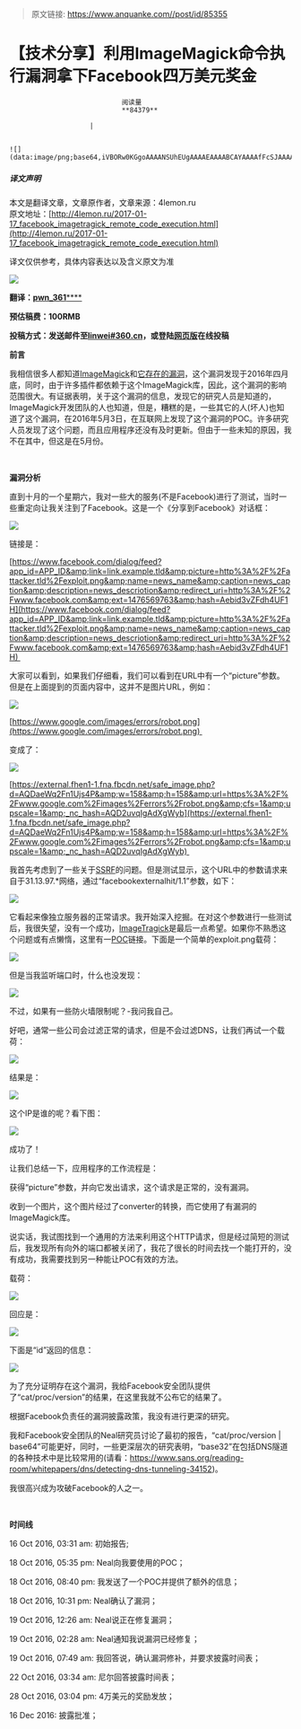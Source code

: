> 原文链接: https://www.anquanke.com//post/id/85355 


# 【技术分享】利用ImageMagick命令执行漏洞拿下Facebook四万美元奖金


                                阅读量   
                                **84379**
                            
                        |
                        
                                                                                                                                    ![](data:image/png;base64,iVBORw0KGgoAAAANSUhEUgAAAAEAAAABCAYAAAAfFcSJAAAAAXNSR0IArs4c6QAAAARnQU1BAACxjwv8YQUAAAAJcEhZcwAADsQAAA7EAZUrDhsAAAANSURBVBhXYzh8+PB/AAffA0nNPuCLAAAAAElFTkSuQmCC)
                                                                                            



##### 译文声明

本文是翻译文章，文章原作者，文章来源：4lemon.ru
                                <br>原文地址：[http://4lemon.ru/2017-01-17_facebook_imagetragick_remote_code_execution.html](http://4lemon.ru/2017-01-17_facebook_imagetragick_remote_code_execution.html)

译文仅供参考，具体内容表达以及含义原文为准



[![](https://p5.ssl.qhimg.com/t01fa03da4979ce8c58.jpg)](https://p5.ssl.qhimg.com/t01fa03da4979ce8c58.jpg)



**翻译：**[**pwn_361******](http://bobao.360.cn/member/contribute?uid=2798962642)

**预估稿费：100RMB**

**投稿方式：发送邮件至[linwei#360.cn](mailto:linwei@360.cn)，或登陆[网页版](http://bobao.360.cn/contribute/index)在线投稿**



**前言**

我相信很多人都知道[ImageMagick](https://www.imagemagick.org/)和[它存在的漏洞](https://imagetragick.com/)，这个漏洞发现于2016年四月底，同时，由于许多插件都依赖于这个ImageMagick库，因此，这个漏洞的影响范围很大。有证据表明，关于这个漏洞的信息，发现它的研究人员是知道的，ImageMagick开发团队的人也知道，但是，糟糕的是，一些其它的人(坏人)也知道了这个漏洞，在2016年5月3日，在互联网上发现了这个漏洞的POC。许多研究人员发现了这个问题，而且应用程序还没有及时更新。但由于一些未知的原因，我不在其中，但这是在5月份。

<br>

**漏洞分析**

直到十月的一个星期六，我对一些大的服务(不是Facebook)进行了测试，当时一些重定向让我关注到了Facebook。这是一个《分享到Facebook》对话框：

[![](https://p4.ssl.qhimg.com/t01b33d8197283f385f.png)](https://p4.ssl.qhimg.com/t01b33d8197283f385f.png)

链接是：

[https://www.facebook.com/dialog/feed?app_id=APP_ID&amp;link=link.example.tld&amp;picture=http%3A%2F%2Fattacker.tld%2Fexploit.png&amp;name=news_name&amp;caption=news_caption&amp;description=news_descriotion&amp;redirect_uri=http%3A%2F%2Fwww.facebook.com&amp;ext=1476569763&amp;hash=Aebid3vZFdh4UF1H](https://www.facebook.com/dialog/feed?app_id=APP_ID&amp;link=link.example.tld&amp;picture=http%3A%2F%2Fattacker.tld%2Fexploit.png&amp;name=news_name&amp;caption=news_caption&amp;description=news_descriotion&amp;redirect_uri=http%3A%2F%2Fwww.facebook.com&amp;ext=1476569763&amp;hash=Aebid3vZFdh4UF1H) 

大家可以看到，如果我们仔细看，我们可以看到在URL中有一个“picture”参数。但是在上面提到的页面内容中，这并不是图片URL，例如：

[![](https://p1.ssl.qhimg.com/t016a834f9bb53fcd4a.png)](https://p1.ssl.qhimg.com/t016a834f9bb53fcd4a.png)

[https://www.google.com/images/errors/robot.png](https://www.google.com/images/errors/robot.png) 

变成了：

[![](https://p4.ssl.qhimg.com/t01263a32bc1b889584.png)](https://p4.ssl.qhimg.com/t01263a32bc1b889584.png)

[https://external.fhen1-1.fna.fbcdn.net/safe_image.php?d=AQDaeWq2Fn1Ujs4P&amp;w=158&amp;h=158&amp;url=https%3A%2F%2Fwww.google.com%2Fimages%2Ferrors%2Frobot.png&amp;cfs=1&amp;upscale=1&amp;_nc_hash=AQD2uvqIgAdXgWyb](https://external.fhen1-1.fna.fbcdn.net/safe_image.php?d=AQDaeWq2Fn1Ujs4P&amp;w=158&amp;h=158&amp;url=https%3A%2F%2Fwww.google.com%2Fimages%2Ferrors%2Frobot.png&amp;cfs=1&amp;upscale=1&amp;_nc_hash=AQD2uvqIgAdXgWyb) 

我首先考虑到了一些关于[SSRF](https://docs.google.com/document/d/1v1TkWZtrhzRLy0bYXBcdLUedXGb9njTNIJXa3u9akHM/edit)的问题。但是测试显示，这个URL中的参数请求来自于31.13.97.*网络，通过“facebookexternalhit/1.1”参数，如下：

[![](https://p0.ssl.qhimg.com/t0130346cb2e8ecce06.png)](https://p0.ssl.qhimg.com/t0130346cb2e8ecce06.png)

它看起来像独立服务器的正常请求。我开始深入挖掘。在对这个参数进行一些测试后，我很失望，没有一个成功，[ImageTragick](https://imagetragick.com/)是最后一点希望。如果你不熟悉这个问题或有点懒惰，这里有一[POC](https://github.com/ImageTragick/PoCs)链接。下面是一个简单的exploit.png载荷：

[![](https://p3.ssl.qhimg.com/t01a5a79b873cd5db81.png)](https://p3.ssl.qhimg.com/t01a5a79b873cd5db81.png)

但是当我监听端口时，什么也没发现：

[![](https://p0.ssl.qhimg.com/t016697f1d6ddb40bff.png)](https://p0.ssl.qhimg.com/t016697f1d6ddb40bff.png)

不过，如果有一些防火墙限制呢？-我问我自己。

好吧，通常一些公司会过滤正常的请求，但是不会过滤DNS，让我们再试一个载荷：

[![](https://p3.ssl.qhimg.com/t01a6187fb929c5297a.png)](https://p3.ssl.qhimg.com/t01a6187fb929c5297a.png)

结果是：

[![](https://p5.ssl.qhimg.com/t01f2fb181c32e06cdb.png)](https://p5.ssl.qhimg.com/t01f2fb181c32e06cdb.png)

这个IP是谁的呢？看下图：

[![](https://p5.ssl.qhimg.com/t0153af4488d0ac0a5b.png)](https://p5.ssl.qhimg.com/t0153af4488d0ac0a5b.png)

成功了！

让我们总结一下，应用程序的工作流程是：

获得“picture”参数，并向它发出请求，这个请求是正常的，没有漏洞。

收到一个图片，这个图片经过了converter的转换，而它使用了有漏洞的ImageMagick库。

说实话，我试图找到一个通用的方法来利用这个HTTP请求，但是经过简短的测试后，我发现所有向外的端口都被关闭了，我花了很长的时间去找一个能打开的，没有成功，我需要找到另一种能让POC有效的方法。

载荷：

[![](https://p1.ssl.qhimg.com/t01d51a5c7301ed50d6.png)](https://p1.ssl.qhimg.com/t01d51a5c7301ed50d6.png)

回应是：

[![](https://p3.ssl.qhimg.com/t019c8f1d588a61dba2.png)](https://p3.ssl.qhimg.com/t019c8f1d588a61dba2.png)

下面是“id”返回的信息：

[![](https://p0.ssl.qhimg.com/t01b778a5e2d4adb614.png)](https://p0.ssl.qhimg.com/t01b778a5e2d4adb614.png)

为了充分证明存在这个漏洞，我给Facebook安全团队提供了“cat/proc/version”的结果，在这里我就不公布它的结果了。

根据Facebook负责任的漏洞披露政策，我没有进行更深的研究。

我和Facebook安全团队的Neal研究员讨论了最初的报告，“cat/proc/version | base64”可能更好，同时，一些更深层次的研究表明，“base32”在包括DNS隧道的各种技术中是比较常用的(请看：https://www.sans.org/reading-room/whitepapers/dns/detecting-dns-tunneling-34152)。

我很高兴成为攻破Facebook的人之一。

<br>

**时间线**

16 Oct 2016, 03:31 am: 初始报告;

18 Oct 2016, 05:35 pm: Neal向我要使用的POC；

18 Oct 2016, 08:40 pm: 我发送了一个POC并提供了额外的信息；

18 Oct 2016, 10:31 pm: Neal确认了漏洞；

19 Oct 2016, 12:26 am: Neal说正在修复漏洞；

19 Oct 2016, 02:28 am: Neal通知我说漏洞已经修复；

19 Oct 2016, 07:49 am: 我回答说，确认漏洞修补，并要求披露时间表；

22 Oct 2016, 03:34 am: 尼尔回答披露时间表； 

28 Oct 2016, 03:04 pm: 4万美元的奖励发放；

16 Dec 2016: 披露批准；
